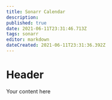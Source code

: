 ```yaml
---
title: Sonarr Calendar
description: 
published: true
date: 2021-06-11T23:31:46.713Z
tags: sonarr
editor: markdown
dateCreated: 2021-06-11T23:31:36.392Z
---
```


# Header
Your content here